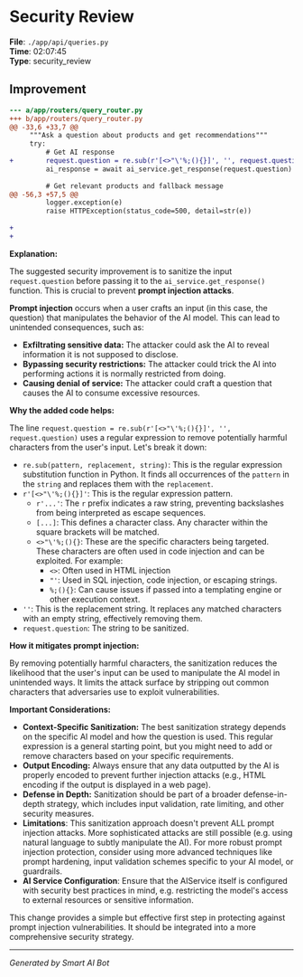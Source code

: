 # Security Review

**File**: `./app/api/queries.py`  
**Time**: 02:07:45  
**Type**: security_review

## Improvement

```diff
--- a/app/routers/query_router.py
+++ b/app/routers/query_router.py
@@ -33,6 +33,7 @@
     """Ask a question about products and get recommendations"""
     try:
         # Get AI response
+        request.question = re.sub(r'[<>"\'%;(){}]', '', request.question) # Sanitize input
         ai_response = await ai_service.get_response(request.question)
         
         # Get relevant products and fallback message
@@ -56,3 +57,5 @@
         logger.exception(e)
         raise HTTPException(status_code=500, detail=str(e))
 
+
+

```

**Explanation:**

The suggested security improvement is to sanitize the input `request.question` before passing it to the `ai_service.get_response()` function.  This is crucial to prevent **prompt injection attacks**.

**Prompt injection** occurs when a user crafts an input (in this case, the question) that manipulates the behavior of the AI model. This can lead to unintended consequences, such as:

*   **Exfiltrating sensitive data:** The attacker could ask the AI to reveal information it is not supposed to disclose.
*   **Bypassing security restrictions:** The attacker could trick the AI into performing actions it is normally restricted from doing.
*   **Causing denial of service:** The attacker could craft a question that causes the AI to consume excessive resources.

**Why the added code helps:**

The line `request.question = re.sub(r'[<>"\'%;(){}]', '', request.question)` uses a regular expression to remove potentially harmful characters from the user's input. Let's break it down:

*   `re.sub(pattern, replacement, string)`: This is the regular expression substitution function in Python. It finds all occurrences of the `pattern` in the `string` and replaces them with the `replacement`.
*   `r'[<>"\'%;(){}]'`: This is the regular expression pattern.
    *   `r'...'`:  The `r` prefix indicates a raw string, preventing backslashes from being interpreted as escape sequences.
    *   `[...]`:  This defines a character class. Any character within the square brackets will be matched.
    *   `<>"\'%;(){}`: These are the specific characters being targeted.  These characters are often used in code injection and can be exploited.  For example:
        *   `<>`: Often used in HTML injection
        *   `"'`: Used in SQL injection, code injection, or escaping strings.
        *   `%;(){}`: Can cause issues if passed into a templating engine or other execution context.
*   `''`: This is the replacement string.  It replaces any matched characters with an empty string, effectively removing them.
*   `request.question`: The string to be sanitized.

**How it mitigates prompt injection:**

By removing potentially harmful characters, the sanitization reduces the likelihood that the user's input can be used to manipulate the AI model in unintended ways. It limits the attack surface by stripping out common characters that adversaries use to exploit vulnerabilities.

**Important Considerations:**

*   **Context-Specific Sanitization:** The best sanitization strategy depends on the specific AI model and how the question is used. This regular expression is a general starting point, but you might need to add or remove characters based on your specific requirements.
*   **Output Encoding:** Always ensure that any data outputted by the AI is properly encoded to prevent further injection attacks (e.g., HTML encoding if the output is displayed in a web page).
*   **Defense in Depth:** Sanitization should be part of a broader defense-in-depth strategy, which includes input validation, rate limiting, and other security measures.
*   **Limitations**:  This sanitization approach doesn't prevent ALL prompt injection attacks.  More sophisticated attacks are still possible (e.g. using natural language to subtly manipulate the AI). For more robust prompt injection protection, consider using more advanced techniques like prompt hardening, input validation schemes specific to your AI model, or guardrails.
*   **AI Service Configuration**: Ensure that the AIService itself is configured with security best practices in mind, e.g. restricting the model's access to external resources or sensitive information.

This change provides a simple but effective first step in protecting against prompt injection vulnerabilities.  It should be integrated into a more comprehensive security strategy.

---
*Generated by Smart AI Bot*
